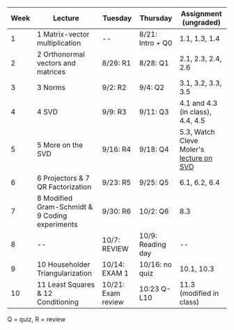 | Week | Lecture | Tuesday | Thursday | Assignment (ungraded) |
| --- | --- | --- | --- | --- |
| 1  | 1 Matrix-vector multiplication | -- | 8/21: Intro + Q0 | 1.1, 1.3, 1.4 |
| 2 | 2 Orthonormal vectors and matrices | 8/26: R1 | 8/28: Q1 |2.1, 2.3, 2.4, 2.6 |
| 3 | 3 Norms | 9/2: R2 | 9/4: Q2 | 3.1, 3.2, 3.3, 3.5 |
| 4 | 4 SVD | 9/9: R3 | 9/11: Q3 | 4.1 and 4.3 (in class), 4.4, 4.5 |
| 5 | 5 More on the SVD | 9/16: R4 | 9/18: Q4 | 5.3, Watch Cleve Moler's [lecture on SVD](https://www.youtube.com/watch?v=ObUcD1TkDdY)|
| 6 | 6 Projectors & 7 QR Factorization | 9/23: R5 | 9/25: Q5 | 6.1, 6.2, 6.4 |
| 7 | 8 Modified Gram-Schmidt & 9 Coding experiments | 9/30: R6 | 10/2: Q6 | 8.3 |
| 8 | -- | 10/7: REVIEW | 10/9: Reading day| -- |
| 9 | 10 Householder Triangularization | 10/14: EXAM 1 | 10/16: no quiz | 10.1, 10.3 |
| 10 | 11 Least Squares & 12 Conditioning | 10/21: Exam review | 10:23 Q-L10 | 11.3 (modified in class) |

Q = quiz, R = review
